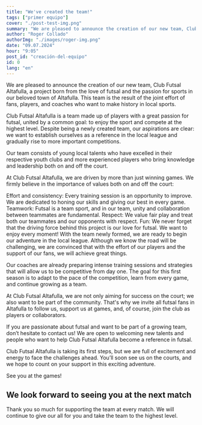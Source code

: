 ```yaml
---
title: "We've created the team!"
tags: ["primer equipo"]
cover: "./post-test-img.png"
summary: "We are pleased to announce the creation of our new team, Club Futsal Altafulla, a project born from the love of futsal and the passion for sports in our beloved town of Altafulla. This team is the result of the joint effort of fans, players, and coaches who want to make history in local sports."
author: "Roger Collado"
authorImg: "./images/roger-img.png"
date: "09.07.2024"
hour: "9:05"
post_id: "creación-del-equipo"
id: 0
lang: "en"
---
```


We are pleased to announce the creation of our new team, Club Futsal Altafulla, a project born from the love of futsal and the passion for sports in our beloved town of Altafulla. This team is the result of the joint effort of fans, players, and coaches who want to make history in local sports.

Club Futsal Altafulla is a team made up of players with a great passion for futsal, united by a common goal: to enjoy the sport and compete at the highest level. Despite being a newly created team, our aspirations are clear: we want to establish ourselves as a reference in the local league and gradually rise to more important competitions.

Our team consists of young local talents who have excelled in their respective youth clubs and more experienced players who bring knowledge and leadership both on and off the court.

At Club Futsal Altafulla, we are driven by more than just winning games. We firmly believe in the importance of values both on and off the court:

Effort and consistency: Every training session is an opportunity to improve. We are dedicated to honing our skills and giving our best in every game.
Teamwork: Futsal is a team sport, and in our team, unity and collaboration between teammates are fundamental.
Respect: We value fair play and treat both our teammates and our opponents with respect.
Fun: We never forget that the driving force behind this project is our love for futsal. We want to enjoy every moment!
With the team newly formed, we are ready to begin our adventure in the local league. Although we know the road will be challenging, we are convinced that with the effort of our players and the support of our fans, we will achieve great things.

Our coaches are already preparing intense training sessions and strategies that will allow us to be competitive from day one. The goal for this first season is to adapt to the pace of the competition, learn from every game, and continue growing as a team.

At Club Futsal Altafulla, we are not only aiming for success on the court; we also want to be part of the community. That's why we invite all futsal fans in Altafulla to follow us, support us at games, and, of course, join the club as players or collaborators.

If you are passionate about futsal and want to be part of a growing team, don’t hesitate to contact us! We are open to welcoming new talents and people who want to help Club Futsal Altafulla become a reference in futsal.

Club Futsal Altafulla is taking its first steps, but we are full of excitement and energy to face the challenges ahead. You’ll soon see us on the courts, and we hope to count on your support in this exciting adventure.

See you at the games!

## We look forward to seeing you at the next match

Thank you so much for supporting the team at every match. We will continue to give our all for you and take the team to the highest level.
